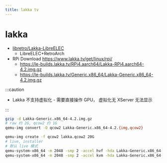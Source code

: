 ```yaml
---
title: lakka tv
---
```


# lakka

- [libretro/Lakka-LibreELEC](https://github.com/libretro/Lakka-LibreELEC)
  - LibreELEC+RetroArch
- RPi Download https://www.lakka.tv/get/linux/rpi/
  - https://le-builds.lakka.tv/RPi4.aarch64/Lakka-RPi4.aarch64-4.2.img.gz
  - https://le-builds.lakka.tv/Generic.x86_64/Lakka-Generic.x86_64-4.2.img.gz

:::caution

- Lakka 不支持虚拟化 - 需要直接操作 GPU， 虚拟化无 XServer 无法显示

:::

```bash
gzip -d Lakka-Generic.x86_64-4.2.img.gz
# raw 约 2G, qcow2 约 1G
qemu-img convert -O qcow2 Lakka-Generic.x86_64-4.2.{img,qcow2}

qemu-img create -f qcow2 lakka.qcow2 20G
# live, installer
# 默认 live 模式
qemu-system-x86_64 -m 2048 -smp 2 -accel hvf -hda Lakka-Generic.x86_64-4.2.qcow2 -display cocoa -net nic -nic user,hostfwd=tcp::2222-:22
qemu-system-x86_64 -m 2048 -smp 2 -accel kvm -hda Lakka-Generic.x86_64-4.2.img -vnc :1 -net nic -nic user,hostfwd=tcp::2222-:22
```

